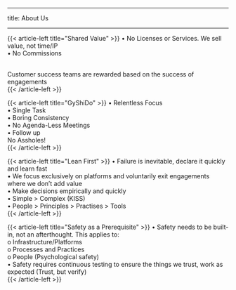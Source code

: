 
---
title: About Us

---

{{< article-left title="Shared Value" >}}
•	No Licenses or Services. We sell value, not time/IP <br>
•	No Commissions<br><br>

Customer success teams are rewarded based on the success of engagements <br>
{{< /article-left >}}

{{< article-left title="GyShiDo" >}}
•	Relentless Focus<br>
•	Single Task<br>
•	Boring Consistency<br>
•	No Agenda-Less Meetings<br>
•	Follow up<br>
No Assholes!<br>
{{< /article-left >}}

{{< article-left title="Lean First" >}}
•	Failure is inevitable, declare it quickly and learn fast<br>
•	We focus exclusively on platforms and voluntarily exit engagements where we don’t add value<br>
•	Make decisions empirically and quickly<br>
•	Simple > Complex (KISS)<br>
•	People > Principles > Practises > Tools<br>
{{< /article-left >}}

{{< article-left title="Safety as a Prerequisite" >}}
•	Safety needs to be built-in, not an afterthought. This applies to:<br>
o	Infrastructure/Platforms<br>
o	Processes and Practices<br>
o	People (Psychological safety)<br>
•	Safety requires continuous testing to ensure the things we trust, work as expected (Trust, but verify)<br>
{{< /article-left >}}



